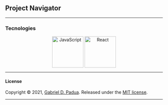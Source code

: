 ## Project Navigator

---

### Tecnologies

<div align="center">

<img align="center" alt="JavaScript" width="100px" src="https://img.icons8.com/color/48/000000/javascript--v1.png"/>

<img align="center" alt="React" width="100px" src="https://img.icons8.com/nolan/64/react-native.png"/>

</div>


---

#### License

Copyright © 2021, [Gabriel D. Padua](https://github.com/gabrielDpadua21).
Released under the [MIT license](LICENSE).

***